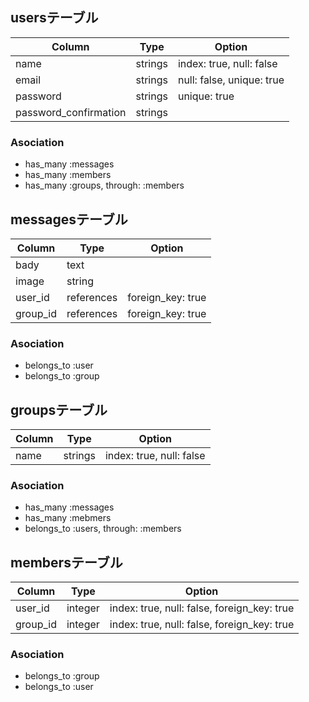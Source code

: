 ## usersテーブル
|Column|Type|Option|
|------|----|------|
|name|strings|index: true, null: false|
|email|strings|null: false, unique: true|
|password|strings|unique: true|
|password_confirmation|strings|

### Asociation
- has_many :messages
- has_many :members
- has_many :groups, through: :members

## messagesテーブル
|Column|Type|Option|
|------|----|------|
|bady|text|
|image|string|
|user_id|references|foreign_key: true|
|group_id|references|foreign_key: true|

### Asociation
- belongs_to :user
- belongs_to :group

## groupsテーブル
|Column|Type|Option|
|------|----|------|
|name|strings|index: true, null: false|
### Asociation

- has_many :messages
- has_many :mebmers
- belongs_to :users, through: :members

## membersテーブル
|Column|Type|Option|
|------|----|------|
|user_id|integer|index: true, null: false, foreign_key: true|
|group_id|integer|index: true, null: false, foreign_key: true|

### Asociation
- belongs_to :group
- belongs_to :user
